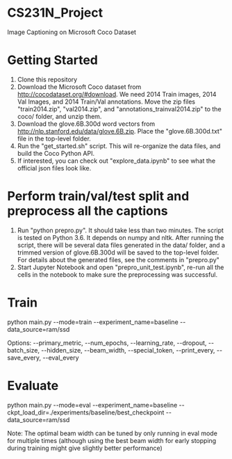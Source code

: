 # CS231N_Project
Image Captioning on Microsoft Coco Dataset

# Getting Started
1. Clone this repository
2. Download the Microsoft Coco dataset from http://cocodataset.org/#download. We need 2014 Train images, 2014 Val Images, and 2014 Train/Val annotations. Move the zip files "train2014.zip", "val2014.zip", and "annotations_trainval2014.zip" to the coco/ folder, and unzip them.
3. Download the glove.6B.300d word vectors from http://nlp.stanford.edu/data/glove.6B.zip. Place the "glove.6B.300d.txt" file in the top-level folder.
4. Run the "get_started.sh" script. This will re-organize the data files, and build the Coco Python API.
5. If interested, you can check out "explore_data.ipynb" to see what the official json files look like.

# Perform train/val/test split and preprocess all the captions
1. Run "python prepro.py". It should take less than two minutes. The script is tested on Python 3.6. It depends on numpy and nltk. After running the script, there will be several data files generated in the data/ folder, and a trimmed version of glove.6B.300d will be saved to the top-level folder. For details about the generated files, see the comments in "prepro.py"
2. Start Jupyter Notebook and open "prepro_unit_test.ipynb", re-run all the cells in the notebook to make sure the preprocessing was successful.

# Train
python main.py --mode=train --experiment_name=baseline --data_source=ram/ssd

Options: --primary_metric, --num_epochs, --learning_rate, --dropout, --batch_size, --hidden_size, --beam_width, --special_token, --print_every, --save_every, --eval_every

# Evaluate
python main.py --mode=eval --experiment_name=baseline --ckpt_load_dir=./experiments/baseline/best_checkpoint --data_source=ram/ssd

Note: The optimal beam width can be tuned by only running in eval mode for multiple times (although using the best beam width for early stopping during training might give slightly better performance)
